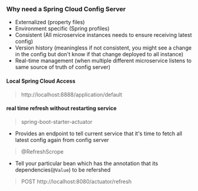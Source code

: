 ### Why need a Spring Cloud Config Server
- Externalized (property files)
- Environment specific (Spring profiles)
- Consistent (All microservice instances needs to ensure receiving latest config)
- Version history (meaningless if not consistent, you might see a change in the config but don't know if that change deployed to all instance)
- Real-time management (when multiple different microservice listens to same source of truth of config server)

#### Local Spring Cloud Access
> http://localhost:8888/application/default

#### real time refresh without restarting service
> spring-boot-starter-actuator
- Provides an endpoint to tell current service that it's time to fetch all latest config again from config server
> @RefreshScrope
- Tell your particular bean which has the annotation that its dependencies(`@Value`) to be refershed
> POST http://localhost:8080/actuator/refresh

<!--stackedit_data:
eyJoaXN0b3J5IjpbLTE0ODc5NjM5NDcsLTE3MTQzNzg5MTgsLT
IwNjE4Mjc1NzJdfQ==
-->